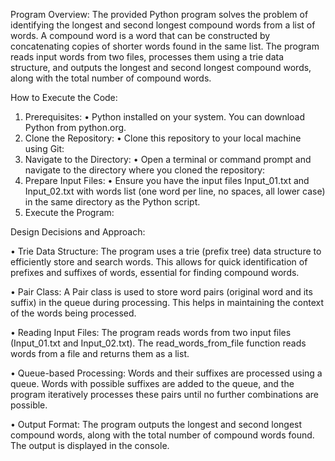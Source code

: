 Program Overview:
The provided Python program solves the problem of identifying the longest and second longest compound words from a list of words. 
A compound word is a word that can be constructed by concatenating copies of shorter words found in the same list. 
The program reads input words from two files, processes them using a trie data structure, and outputs the longest and second longest compound words,
along with the total number of compound words.


How to Execute the Code:
1.	Prerequisites:
•	Python installed on your system. You can download Python from python.org.
2.	Clone the Repository:
•	Clone this repository to your local machine using Git:
3.	Navigate to the Directory:
•	Open a terminal or command prompt and navigate to the directory where you cloned the repository:
4.	Prepare Input Files:
•	Ensure you have the input files Input_01.txt and Input_02.txt with words list (one word per line, no spaces, all lower case)
        in the same directory as the Python script.
6.	Execute the Program:

 
Design Decisions and Approach:

•	Trie Data Structure:
	The program uses a trie (prefix tree) data structure to efficiently store and search words.
        This allows for quick identification of prefixes and suffixes of words, essential for finding compound words.

 
•	Pair Class:
	A Pair class is used to store word pairs (original word and its suffix) in the queue during processing.
        This helps in maintaining the context of the words being processed.

 
•	Reading Input Files:
	The program reads words from two input files (Input_01.txt and Input_02.txt).
        The read_words_from_file function reads words from a file and returns them as a list.

 
•	Queue-based Processing:
	Words and their suffixes are processed using a queue. Words with possible suffixes are added to the queue, and the program iteratively
        processes these pairs until no further combinations are possible.

 
 •      Output Format:
	The program outputs the longest and second longest compound words, along with the total number of compound words found.
        The output is displayed in the console.

